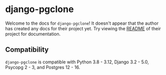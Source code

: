 # django-pgclone

Welcome to the docs for `django-pgclone`! It doesn't appear that the author has created any docs for their project yet. Try viewing the [README](https://github.com/Opus10/django-pgclone) of their project for documentation.

## Compatibility

`django-pgclone` is compatible with Python 3.8 - 3.12, Django 3.2 - 5.0, Psycopg 2 - 3, and Postgres 12 - 16.
